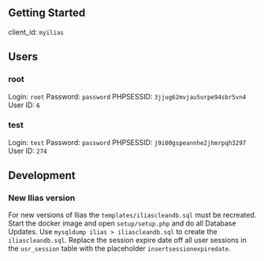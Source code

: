 ## Getting Started

client_id: `myilias`

## Users
### root
Login: `root`
Password: `password`
PHPSESSID: `3jjug62mvjau5urpe94sbr5vn4`
User ID: `6`

### test
Login: `test`
Password: `password`
PHPSESSID: `j9i00gspeannhe2jhmrpqh3297`
User ID: `274`

## Development
### New Ilias version
For new versions of Ilias the `templates/iliascleandb.sql` must be recreated.
Start the docker image and open `setup/setup.php` and do all Database Updates.
Use `mysqldump ilias > iliascleandb.sql` to create the `iliascleandb.sql`.
Replace the session expire date off all user sessions in the `usr_session` table with the placeholder `insertsessionexpiredate`.
